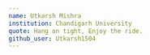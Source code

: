 ```yaml
---
name: Utkarsh Mishra
institution: Chandigarh University
quote: Hang on tight, Enjoy the ride.
github_user: Utkarsh1504
---
```


